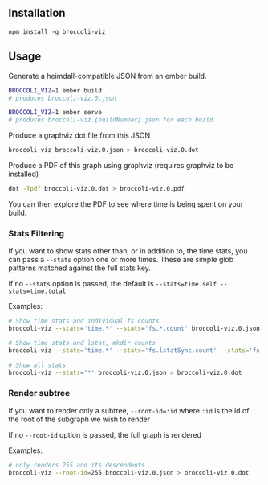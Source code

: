 ## Installation

`npm install -g broccoli-viz`

## Usage

Generate a heimdall-compatible JSON from an ember build.

```sh
BROCCOLI_VIZ=1 ember build
# produces broccoli-viz.0.json

BROCCOLI_VIZ=1 ember serve
# produces broccoli-viz.{buildNumber}.json for each build
```

Produce a graphviz dot file from this JSON

```sh
broccoli-viz broccoli-viz.0.json > broccoli-viz.0.dot
```

Produce a PDF of this graph using graphviz (requires graphviz to be installed)

```sh
dot -Tpdf broccoli-viz.0.dot > broccoli-viz.0.pdf
```

You can then explore the PDF to see where time is being spent on your build.

### Stats Filtering

If you want to show stats other than, or in addition to, the time stats, you can
pass a `--stats` option one or more times.  These are simple glob patterns
matched against the full stats key.

If no `--stats` option is passed, the default is `--stats=time.self --stats=time.total`

Examples:

```sh
# Show time stats and individual fs counts
broccoli-viz --stats='time.*' --stats='fs.*.count' broccoli-viz.0.json > broccoli-viz.0.dot

# Show time stats and lstat, mkdir counts
broccoli-viz --stats='time.*' --stats='fs.lstatSync.count' --stats='fs.mkdirSync.count' broccoli-viz.0.json > broccoli-viz.0.dot

# Show all stats
broccoli-viz --stats='*' broccoli-viz.0.json > broccoli-viz.0.dot
```


### Render subtree

If you want to render only a subtree, `--root-id=:id` where `:id` is the id of the
root of the subgraph we wish to render

If no `--root-id` option is passed, the full graph is rendered

Examples:

```sh
# only renders 255 and its descendents
broccoli-viz --root-id=255 broccoli-viz.0.json > broccoli-viz.0.dot
```
